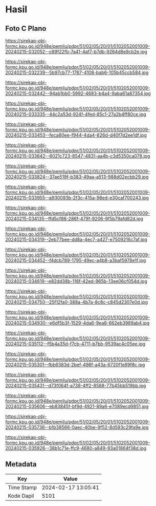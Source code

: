 # Hasil

## Foto C Plano

https://sirekap-obj-formc.kpu.go.id/948e/pemilu/pdpr/51/02/05/20/01/5102052001009-20240215-032052--c89f22fb-7a41-4af7-b7db-9264d8e9cb2e.jpg

https://sirekap-obj-formc.kpu.go.id/948e/pemilu/pdpr/51/02/05/20/01/5102052001009-20240215-032239--5b97cb77-1787-4108-bab6-105b45ccb584.jpg

https://sirekap-obj-formc.kpu.go.id/948e/pemilu/pdpr/51/02/05/20/01/5102052001009-20240215-032442--94ab1bb0-5992-4683-b4a4-9aba61a87354.jpg

https://sirekap-obj-formc.kpu.go.id/948e/pemilu/pdpr/51/02/05/20/01/5102052001009-20240215-033335--44c2a53d-924f-4fed-85c1-27a2b4ff80ce.jpg

https://sirekap-obj-formc.kpu.go.id/948e/pemilu/pdpr/51/02/05/20/01/5102052001009-20240215-033453--feca80ee-f944-4da4-826d-d40f7d2ee1df.jpg

https://sirekap-obj-formc.kpu.go.id/948e/pemilu/pdpr/51/02/05/20/01/5102052001009-20240215-033642--6021c723-8547-4831-aa4b-c3d5350ca078.jpg

https://sirekap-obj-formc.kpu.go.id/948e/pemilu/pdpr/51/02/05/20/01/5102052001009-20240215-033824--37ae519f-b383-49aa-a513-988d02ecbb29.jpg

https://sirekap-obj-formc.kpu.go.id/948e/pemilu/pdpr/51/02/05/20/01/5102052001009-20240215-033955--a930093b-2f3c-415a-98ed-e30caf700243.jpg

https://sirekap-obj-formc.kpu.go.id/948e/pemilu/pdpr/51/02/05/20/01/5102052001009-20240215-034135--ffd5cf86-286f-479f-9206-9f5b79afd82d.jpg

https://sirekap-obj-formc.kpu.go.id/948e/pemilu/pdpr/51/02/05/20/01/5102052001009-20240215-034319--2eb77bee-dd8a-4ec7-a427-e7509216c7af.jpg

https://sirekap-obj-formc.kpu.go.id/948e/pemilu/pdpr/51/02/05/20/01/5102052001009-20240215-034452--f4dcb789-1795-49ec-a4b8-a3baf5978e1f.jpg

https://sirekap-obj-formc.kpu.go.id/948e/pemilu/pdpr/51/02/05/20/01/5102052001009-20240215-034619--e82dd38b-116f-42ed-965b-13ee06cf054d.jpg

https://sirekap-obj-formc.kpu.go.id/948e/pemilu/pdpr/51/02/05/20/01/5102052001009-20240215-034750--25f12fa0-388a-4b7a-8c8c-c845d2307e0d.jpg

https://sirekap-obj-formc.kpu.go.id/948e/pemilu/pdpr/51/02/05/20/01/5102052001009-20240215-034930--e6df5b3f-1529-4da6-9ea8-662eb3989ab4.jpg

https://sirekap-obj-formc.kpu.go.id/948e/pemilu/pdpr/51/02/05/20/01/5102052001009-20240215-035112--f5b4a35d-f7cb-4711-b7bb-9539ac4c05ee.jpg

https://sirekap-obj-formc.kpu.go.id/948e/pemilu/pdpr/51/02/05/20/01/5102052001009-20240215-035301--fbb6383d-2bef-498f-a43a-6720f1e89f8c.jpg

https://sirekap-obj-formc.kpu.go.id/948e/pemilu/pdpr/51/02/05/20/01/5102052001009-20240215-035431--d73f064f-a738-4ff2-8588-77b45bb519bb.jpg

https://sirekap-obj-formc.kpu.go.id/948e/pemilu/pdpr/51/02/05/20/01/5102052001009-20240215-035606--eb83845f-bf9d-4921-89a6-e7089ecd9851.jpg

https://sirekap-obj-formc.kpu.go.id/948e/pemilu/pdpr/51/02/05/20/01/5102052001009-20240215-035736--b1b38566-0aec-40be-9f52-8d593c29fa9e.jpg

https://sirekap-obj-formc.kpu.go.id/948e/pemilu/pdpr/51/02/05/20/01/5102052001009-20240215-035926--38b1c71e-ffc9-4680-a849-93a01864f38d.jpg


## Metadata

| Key        | Value               |
| ---------- | ------------------- |
| Time Stamp | 2024-02-17 13:05:41 |
| Kode Dapil | 5101                |



